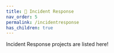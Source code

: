 ```yaml
---
title: 🚨 Incident Response
nav_order: 5
permalink: /incidentresponse
has_children: true
---
```


Incident Response projects are listed here!